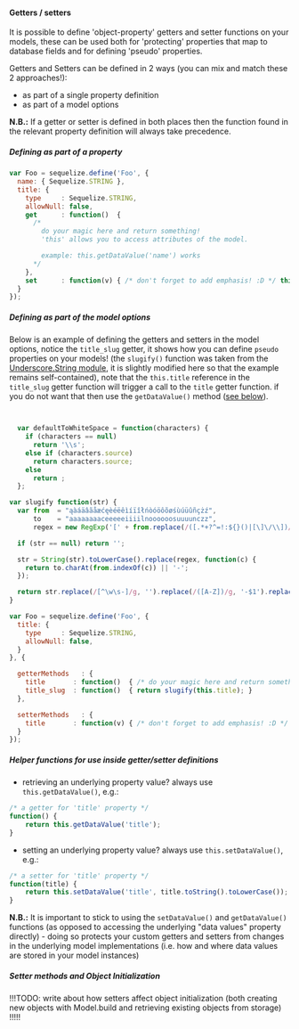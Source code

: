 #### Getters / setters

It is possible to define 'object-property' getters and setter functions on your models, these can be used both for 'protecting' properties that map to database fields and for defining 'pseudo' properties.

Getters and Setters can be defined in 2 ways (you can mix and match these 2 approaches!):

+ as part of a single property definition
+ as part of a model options

**N.B.:** If a getter or setter is defined in both places then the function found in the relevant property definition will always take precedence.

##### Defining as part of a property

```js
var Foo = sequelize.define('Foo', {
  name: { Sequelize.STRING },
  title: {
    type     : Sequelize.STRING,
    allowNull: false,
    get      : function()  {
      /*
        do your magic here and return something!
        'this' allows you to access attributes of the model.

        example: this.getDataValue('name') works
      */
    },
    set      : function(v) { /* don't forget to add emphasis! :D */ this.setDataValue('title', v + '!') }
  }
});
```

##### Defining as part of the model options

Below is an example of defining the getters and setters in the model options, notice the `title_slug` getter, it shows how you can define `pseudo` properties on your models! (the `slugify()` function was taken from the [Underscore.String module](https://github.com/epeli/underscore.string), it is slightly modified here so that the example remains self-contained), note that the `this.title` reference in the `title_slug` getter function will trigger a call to the `title` getter function. if you do not want that then
use the `getDataValue()` method ([see below](#get_and_set_helper_funcs)).

```js


  var defaultToWhiteSpace = function(characters) {
    if (characters == null)
      return '\\s';
    else if (characters.source)
      return characters.source;
    else
      return ;
  };

var slugify function(str) {
  var from  = "ąàáäâãåæćęèéëêìíïîłńòóöôõøśùúüûñçżź",
      to    = "aaaaaaaaceeeeeiiiilnoooooosuuuunczz",
      regex = new RegExp('[' + from.replace(/([.*+?^=!:${}()|[\]\/\\])/g, '\\$1') + ']', 'g');

  if (str == null) return '';

  str = String(str).toLowerCase().replace(regex, function(c) {
    return to.charAt(from.indexOf(c)) || '-';
  });

  return str.replace(/[^\w\s-]/g, '').replace(/([A-Z])/g, '-$1').replace(/[-_\s]+/g, '-').toLowerCase();
}

var Foo = sequelize.define('Foo', {
  title: {
    type     : Sequelize.STRING,
    allowNull: false,
  }
}, {

  getterMethods   : {
    title       : function()  { /* do your magic here and return something! */ },
    title_slug  : function()  { return slugify(this.title); }
  },

  setterMethods   : {
    title       : function(v) { /* don't forget to add emphasis! :D */ this.setDataValue('title', v + '!') },
  }
});
```


##### <a id="get_and_set_helper_funcs"></a> Helper functions for use inside getter/setter definitions

+ retrieving an underlying property value? always use `this.getDataValue()`, e.g.:

```js
/* a getter for 'title' property */
function() {
    return this.getDataValue('title');
}
```
+ setting an underlying property value? always use `this.setDataValue()`, e.g.:

```js
/* a setter for 'title' property */
function(title) {
    return this.setDataValue('title', title.toString().toLowerCase());
}
```

**N.B.:** It is important to stick to using the `setDataValue()` and `getDataValue()` functions (as opposed to accessing the underlying "data values" property directly) - doing so protects your custom getters and setters from changes in the underlying model implementations (i.e. how and where data values are stored in your model instances)


##### Setter methods and Object Initialization


!!!TODO: write about how setters affect object initialization (both creating new objects with Model.build and retrieving existing objects from storage) !!!!!
